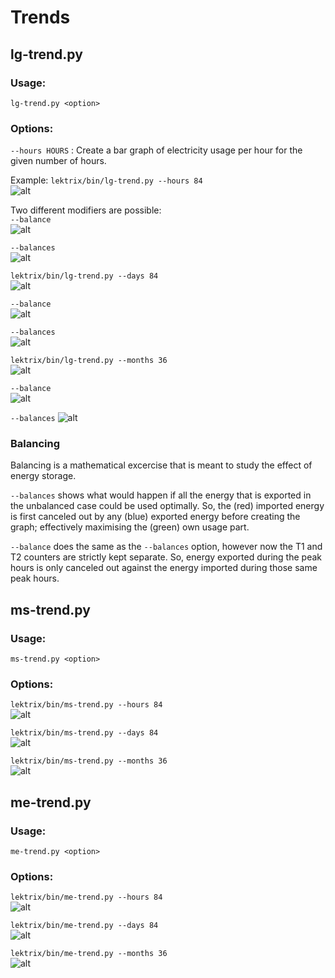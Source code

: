 # Trends

## lg-trend.py


### Usage:
`lg-trend.py <option>`


### Options:
`--hours HOURS` : Create a bar graph of electricity usage per hour for the given number of hours.

Example:
`lektrix/bin/lg-trend.py --hours 84`  
![alt](lex_pasthours_mains.lg.png)

Two different modifiers are possible:  
`--balance`  
![alt](lex_pasthours_mains_balance.png)

`--balances`  
![alt](lex_pasthours_mains_balances.png)


`lektrix/bin/lg-trend.py --days 84`  
![alt](lex_pastdays_mains.lg.png)
  
`--balance`  
![alt](lex_pastdays_mains_balance.png)

`--balances`  
![alt](lex_pastdays_mains_balances.png)

`lektrix/bin/lg-trend.py --months 36`  
![alt](lex_pastmonths_mains.lg.png)

`--balance`  
![alt](lex_pastmonths_mains_balance.png)

`--balances`
![alt](lex_pastmonths_mains_balances.png)

### Balancing
Balancing is a mathematical excercise that is meant 
to study the effect of energy storage.

`--balances` shows what would happen if all the 
energy that is exported in the unbalanced case could 
be used optimally. So, the (red) imported energy is first 
canceled out by any (blue) exported energy before
creating the graph; effectively maximising the (green) 
own usage part.

`--balance` does the same as the `--balances` option, 
however now the T1 and T2 counters are strictly kept 
separate. 
So, energy exported during the peak hours is only
canceled out against the energy imported during those
same peak hours.

## ms-trend.py

### Usage:
`ms-trend.py <option>`

### Options:
`lektrix/bin/ms-trend.py --hours 84`  
![alt](lex_pasthours_mains.ms.png)

`lektrix/bin/ms-trend.py --days 84`  
![alt](lex_pastdays_mains.ms.png)

`lektrix/bin/ms-trend.py --months 36`  
![alt](lex_pastmonths_mains.ms.png)

## me-trend.py

### Usage:
`me-trend.py <option>`

### Options:
`lektrix/bin/me-trend.py --hours 84`  
![alt](lex_pasthours_mains.ms.png)

`lektrix/bin/me-trend.py --days 84`  
![alt](lex_pastdays_mains.ms.png)

`lektrix/bin/me-trend.py --months 36`  
![alt](lex_pastmonths_mains.ms.png)
